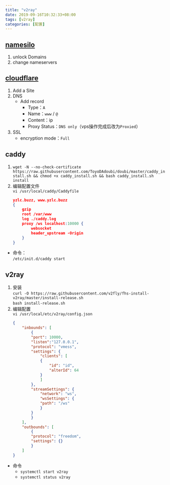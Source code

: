 ```yaml
---
title: "v2ray"
date: 2019-09-16T10:32:33+08:00
tags: [v2ray]
categories: [配置]
---
```


## [namesilo](https://namesilo.com)
1. unlock Domains
2. change nameservers

## [cloudflare](https://cloudflare.com)
1. Add a Site
2. DNS
   - Add record
     - Type：`A`
     - Name：`www` / `@`
     - Content：ip
     - Proxy Status：`DNS only`（vps操作完成后改为`Proxied`）
3. SSL
   - encryption mode：`Full`

## caddy
1. `wget -N --no-check-certificate https://raw.githubusercontent.com/ToyoDAdoubi/doubi/master/caddy_install.sh && chmod +x caddy_install.sh && bash caddy_install.sh install`
2. 编辑配置文件  
`vi /usr/local/caddy/Caddyfile`
    ```json
    yzlc.buzz, www.yzlc.buzz
    {
        gzip
        root /var/www
        log ./caddy.log
        proxy /ws localhost:10000 {
            websocket
            header_upstream -Origin
        }
    }
    ```
- 命令：  
`/etc/init.d/caddy start`

## v2ray
1. 安装  
`curl -O https://raw.githubusercontent.com/v2fly/fhs-install-v2ray/master/install-release.sh`  
`bash install-release.sh`
2. 编辑配置  
`vi /usr/local/etc/v2ray/config.json`
    ```json
    {
        "inbounds": [
            {
            "port": 10000,
            "listen":"127.0.0.1",
            "protocol": "vmess",
            "settings": {
                "clients": [
                {
                    "id": "id",
                    "alterId": 64
                }
                ]
            },
            "streamSettings": {
                "network": "ws",
                "wsSettings": {
                "path": "/ws"
                }
            }
            }
        ],
        "outbounds": [
            {
            "protocol": "freedom",
            "settings": {}
            }
        ]
    }
    ```
- 命令
    - `systemctl start v2ray`
    - `systemctl status v2ray`